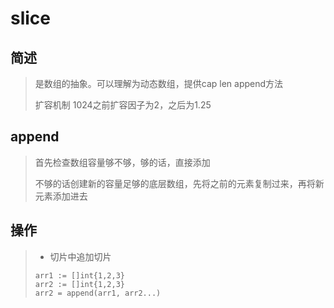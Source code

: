 # slice

## 简述

> 是数组的抽象。可以理解为动态数组，提供cap len append方法
>
> 扩容机制 1024之前扩容因子为2，之后为1.25

## append

> 首先检查数组容量够不够，够的话，直接添加
>
> 不够的话创建新的容量足够的底层数组，先将之前的元素复制过来，再将新元素添加进去

## 操作

> * 切片中追加切片
>
> ```
> arr1 := []int{1,2,3}
> arr2 := []int{1,2,3}
> arr2 = append(arr1, arr2...)
> ```



